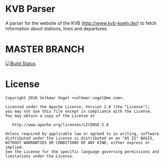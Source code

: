 # KVB Parser

A parser for the website of the KVB (http://www.kvb-koeln.de/) to fetch information about stations, lines and departures.


MASTER BRANCH
======

[![Build Status](https://travis-ci.org/MrDyro/kvb-parser.svg?branch=master)](https://travis-ci.org/MrDyro/kvb-parser)


License
=======

    Copyright 2016 Volkmar Vogel <volkmar.vogel@me.com>.

    Licensed under the Apache License, Version 2.0 (the "License");
    you may not use this file except in compliance with the License.
    You may obtain a copy of the License at

       http://www.apache.org/licenses/LICENSE-2.0

    Unless required by applicable law or agreed to in writing, software
    distributed under the License is distributed on an "AS IS" BASIS,
    WITHOUT WARRANTIES OR CONDITIONS OF ANY KIND, either express or implied.
    See the License for the specific language governing permissions and
    limitations under the License.